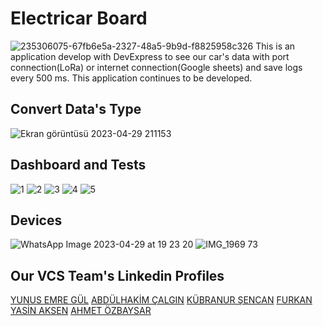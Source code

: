 # Electricar Board
![235306075-67fb6e5a-2327-48a5-9b9d-f8825958c326](https://user-images.githubusercontent.com/116454667/235316952-dce44fa7-b32e-4f1e-808c-82a9d661d4a5.png)
This is an application develop with DevExpress to see our car's data with port connection(LoRa) or internet connection(Google sheets) and save logs every 500 ms. 
This application continues to be developed.
 
## Convert Data's Type
![Ekran görüntüsü 2023-04-29 211153](https://user-images.githubusercontent.com/116454667/235317865-0b70507f-ccf8-46a5-ad79-5008af6c395c.png)

## Dashboard and Tests
![1](https://user-images.githubusercontent.com/116454667/235317197-b9d31bf0-5017-410b-b684-71d0ab054f37.png)
![2](https://user-images.githubusercontent.com/116454667/235317207-fd645d64-9f3a-4ba3-a3fd-394b658750dd.png)
![3](https://user-images.githubusercontent.com/116454667/235317215-03544ac4-71f2-4064-97ee-3b1d63c39cf7.png)
![4](https://user-images.githubusercontent.com/116454667/235317219-d7763670-e629-49ba-838b-5498c827a93c.png)
![5](https://user-images.githubusercontent.com/116454667/235317234-b0f032be-100d-4080-ba3f-9997fad34aac.png)

## Devices
![WhatsApp Image 2023-04-29 at 19 23 20](https://user-images.githubusercontent.com/116454667/235317897-74a7c742-dbf3-4935-93a3-8688a194c3c4.jpeg)
![IMG_1969 73](https://user-images.githubusercontent.com/116454667/235317905-de36d09c-0343-4a93-bc43-58335da13cd9.jpg)

## Our VCS Team's Linkedin Profiles
[YUNUS EMRE GÜL](https://www.linkedin.com/in/yunus-emre-gul-00/)
[ABDÜLHAKİM ÇALGIN](https://www.linkedin.com/in/abdulhakim-calgin/)
[KÜBRANUR ŞENCAN](https://www.linkedin.com/in/k%C3%BCbranur-%C5%9Fencan-410a30237/)
[FURKAN YASİN AKSEN](https://www.linkedin.com/in/furkan-yasin-aksen-1098341b5/)
[AHMET ÖZBAYSAR](https://www.linkedin.com/in/ahmetozbysr/)
